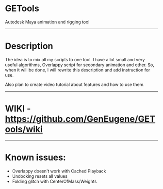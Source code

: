 # GETools
Autodesk Maya animation and rigging tool

---

# Description
The idea is to mix all my scripts to one tool. I have a lot small and very useful algorithms, Overlappy script for secondary animation and other. So, when it will be done, I will rewrite this description and add instruction for use.

Also plan to create video tutorial about features and how to use them.

---

# WIKI - https://github.com/GenEugene/GETools/wiki

---

# Known issues:
- Overlappy doesn't work with Cached Playback
- Undocking resets all values
- Folding glitch with CenterOfMass/Weights

